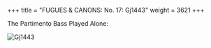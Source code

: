 +++
title = "FUGUES & CANONS: No. 17: Gj1443"
weight = 3621
+++

The Partimento Bass Played Alone:

![Gj1443](/img/17FenBk6.jpg)

